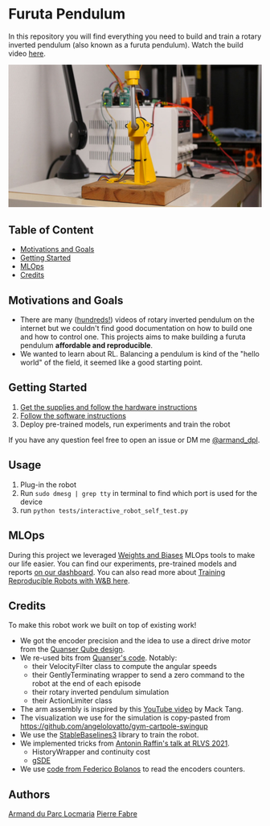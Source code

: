 # Furuta Pendulum

In this repository you will find everything you need to build and train a rotary inverted pendulum (also known as a furuta pendulum). Watch the build video [here](https://www.youtube.com/watch?v=Y6FVBbqjR40).

![](./assets/pendulum.jpg)
## Table of Content
- [Motivations and Goals](#motivations-and-goals)
- [Getting Started](#getting-started)
- [MLOps](#mlops)
- [Credits](#credits)

## Motivations and Goals
- There are many ([hundreds!](https://www.youtube.com/results?search_query=furuta+pendulum)) videos of rotary inverted pendulum on the internet but we couldn't find good documentation on how to build one and how to control one. This projects aims to make building a furuta pendulum **affordable and reproducible**.
- We wanted to learn about RL. Balancing a pendulum is kind of the "hello world" of the field, it seemed like a good starting point.

## Getting Started
1. [Get the supplies and follow the hardware instructions](https://github.com/Armandpl/furuta/tree/master/hardware)
2. [Follow the software instructions](https://github.com/Armandpl/furuta/tree/master/software)
3. Deploy pre-trained models, run experiments and train the robot

If you have any question feel free to open an issue or DM me [@armand_dpl](twitter.com/armand_dpl).

## Usage
1. Plug-in the robot
2. Run `sudo dmesg | grep tty` in terminal to find which port is used for the device
3. run `python tests/interactive_robot_self_test.py`

## MLOps
During this project we leveraged [Weights and Biases](https://wandb.ai/site) MLOps tools to make our life easier. You can find our experiments, pre-trained models and reports [on our dashboard](https://wandb.ai/armandpl/furuta). You can also read more about [Training Reproducible Robots with W&B here](https://wandb.ai/armandpl/furuta/reports/Training-Reproducible-Robots-with-W-B--VmlldzoxMTY5NTM5).

## Credits
To make this robot work we built on top of existing work!
- We got the encoder precision and the idea to use a direct drive motor from the [Quanser Qube design](https://quanserinc.box.com/shared/static/5wnibclu7rp6xihm7mbxqxincu6dogur.pdf).
- We re-used bits from [Quanser's code](https://git.ias.informatik.tu-darmstadt.de/quanser/clients/-/tree/master/quanser_robots/qube). Notably:
  * their VelocityFilter class to compute the angular speeds
  * their GentlyTerminating wrapper to send a zero command to the robot at the end of each episode
  * their rotary inverted pendulum simulation
  * their ActionLimiter class
- The arm assembly is inspired by this [YouTube video](https://www.youtube.com/watch?v=xowrt6ShdCw) by Mack Tang.
- The visualization we use for the simulation is copy-pasted from https://github.com/angelolovatto/gym-cartpole-swingup
- We use the [StableBaselines3](https://github.com/DLR-RM/stable-baselines3) library to train the robot.
- We implemented tricks from [Antonin Raffin's talk at RLVS 2021](https://www.youtube.com/watch?v=Ikngt0_DXJg).
  * HistoryWrapper and continuity cost
  * [gSDE](https://arxiv.org/abs/2005.05719)
- We use [code from Federico Bolanos](https://github.com/fbolanos/LS7366R/blob/master/LS7366R.py) to read the encoders counters.

## Authors
[Armand du Parc Locmaria](https://armandpl.com)
[Pierre Fabre](https://www.linkedin.com/in/p-fabre/)
